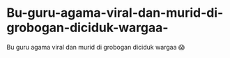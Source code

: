 # Bu-guru-agama-viral-dan-murid-di-grobogan-diciduk-wargaa-
Bu guru agama viral dan murid di grobogan diciduk wargaa 😱
